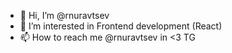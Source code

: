 - 👋 Hi, I’m @rnuravtsev
- 👀 I’m interested in Frontend development (React)
- 📫 How to reach me @rnuravtsev in <3 TG

<!---
rnuravtsev/rnuravtsev is a ✨ special ✨ repository because its `README.md` (this file) appears on your GitHub profile.
You can click the Preview link to take a look at your changes.
--->
